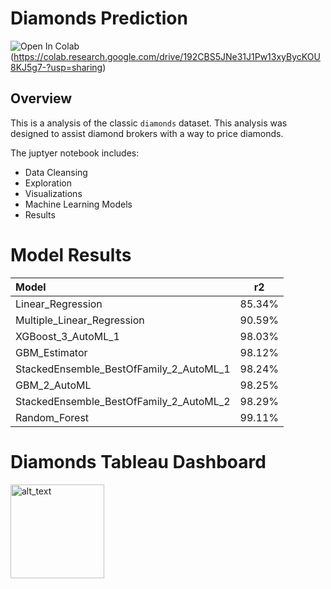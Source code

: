 # Diamonds Prediction

![Open In Colab](https://colab.research.google.com/assets/colab-badge.svg)(https://colab.research.google.com/drive/192CBS5JNe31J1Pw13xyBycKOU8KJ5g7-?usp=sharing)

## Overview

This is a analysis of the classic `diamonds` dataset. This analysis was designed to assist diamond brokers with a way to price diamonds. 

The juptyer notebook includes:

* Data Cleansing
* Exploration
* Visualizations
* Machine Learning Models
* Results


# Model Results

|           Model                         |    r2    |
|:----------------------------------------|:--------:|
|        Linear_Regression	              |  85.34%	 |   
|       Multiple_Linear_Regression       	|  90.59%	 |  
|          XGBoost_3_AutoML_1	            |  98.03%	 |  
|            GBM_Estimator              	|  98.12%	 |  
| StackedEnsemble_BestOfFamily_2_AutoML_1	|  98.24%	 |
|           GBM_2_AutoML                 	|  98.25%	 |  
| StackedEnsemble_BestOfFamily_2_AutoML_2	|  98.29%	 |  
|          Random_Forest	                |  99.11%	 |

# Diamonds Tableau Dashboard

[<img alt="alt_text" width="150px" src="https://sybyl.com/wp-content/uploads/2019/11/Tableau-Logo-for-website.jpg" />](https://public.tableau.com/app/profile/kyle.w.brown/viz/Diamonds_16516232030110/DiamondsOverview?publish=yes/)
	
	
	
	
	
	
	
	

